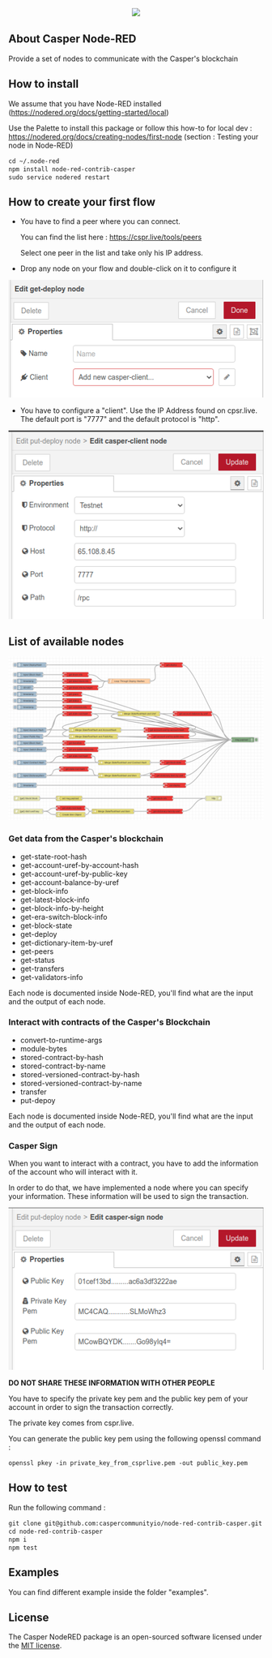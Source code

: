 
<p align="center"><a href="https://analytics.caspercommunity.io" target="_blank"><img src="https://analytics.caspercommunity.io/assets/icon/android-chrome-512x512.png" width="150"></a></p>

## About Casper Node-RED

Provide a set of nodes to communicate with the Casper's blockchain

## How to install

We assume that you have Node-RED installed (https://nodered.org/docs/getting-started/local)

Use the Palette to install this package or follow this how-to for local dev : https://nodered.org/docs/creating-nodes/first-node (section : Testing your node in Node-RED)

```
cd ~/.node-red
npm install node-red-contrib-casper
sudo service nodered restart
```
## How to create your first flow

* You have to find a peer where you can connect.

  You can find the list here : https://cspr.live/tools/peers

  Select one peer in the list and take only his IP address.

* Drop any node on your flow and double-click on it to configure it

<img src="https://raw.githubusercontent.com/caspercommunityio/node-red-contrib-casper/master/assets/new-casper-client.png">

* You have to configure a "client". Use the IP Address found on cpsr.live. The default port is "7777" and the default protocol is "http".

<img src="https://raw.githubusercontent.com/caspercommunityio/node-red-contrib-casper/master/assets/casper-client.png">

## List of available nodes

<img src="https://raw.githubusercontent.com/caspercommunityio/node-red-contrib-casper/master/assets/node-RED_overview.png">

### Get data from the Casper's blockchain

* get-state-root-hash
* get-account-uref-by-account-hash
* get-account-uref-by-public-key
* get-account-balance-by-uref
* get-block-info
* get-latest-block-info
* get-block-info-by-height
* get-era-switch-block-info
* get-block-state
* get-deploy
* get-dictionary-item-by-uref
* get-peers
* get-status
* get-transfers
* get-validators-info

Each node is documented inside Node-RED, you'll find what are the input and the output of each node.

### Interact with contracts of the Casper's Blockchain

* convert-to-runtime-args
* module-bytes
* stored-contract-by-hash
* stored-contract-by-name
* stored-versioned-contract-by-hash
* stored-versioned-contract-by-name
* transfer
* put-depoy

Each node is documented inside Node-RED, you'll find what are the input and the output of each node.

### Casper Sign

When you want to interact with a contract, you have to add the information of the account who will interact with it.

In order to do that, we have implemented a node where you can specify your information. These information will be used to sign the transaction.

<img src="https://raw.githubusercontent.com/caspercommunityio/node-red-contrib-casper/master/assets/casper-sign.png">

**DO NOT SHARE THESE INFORMATION WITH OTHER PEOPLE**

You have to specify the private key pem and the public key pem of your account in order to sign the transaction correctly.

The private key comes from cspr.live.

You can generate the public key pem using the following openssl command :

```
openssl pkey -in private_key_from_csprlive.pem -out public_key.pem
```

## How to test

Run the following command :

```
git clone git@github.com:caspercommunityio/node-red-contrib-casper.git
cd node-red-contrib-casper
npm i
npm test
```

## Examples

You can find different example inside the folder "examples".

## License

The Casper NodeRED package is an open-sourced software licensed under the [MIT license](https://opensource.org/licenses/MIT).
